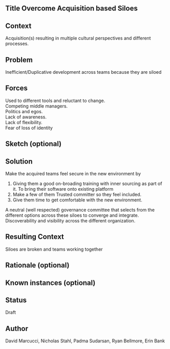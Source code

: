 ## Title  Overcome Acquisition based Siloes

## Context
Acquisition(s) resulting in multiple cultural perspectives and different processes.

## Problem  
Inefficient/Duplicative development across teams because they are siloed

## Forces  
Used to different tools and reluctant to change.  
Competing middle managers.  
Politics and egos.  
Lack of awareness.  
Lack of flexibility.  
Fear of loss of identity  

## Sketch (optional)

## Solution  
Make the acquired teams feel secure in the new environment by   
1. Giving them a good on-broading training with inner sourcing as part of it. To bring their software onto existing platform  
2. Make a few of them Trusted committer so they feel included.   
3. Give them time to get comfortable with the new environment.   

A neutral (well respected) governance committee that selects from the different options across these siloes to converge and integrate.    
Discoverability and visibility across the different organization.  

## Resulting Context
Siloes are broken and teams working together  

## Rationale (optional)

## Known instances (optional)

## Status  
Draft

## Author  
David Marcucci, Nicholas Stahl, Padma Sudarsan, Ryan Bellmore, Erin Bank